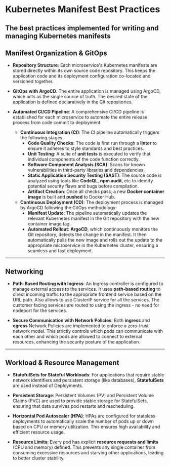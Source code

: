 # Kubernetes Manifest Best Practices

The best practices implemented for writing and managing Kubernetes manifests
---

## Manifest Organization & GitOps

* **Repository Structure**: Each microservice's Kubernetes manifests are stored directly within its own source code repository. This keeps the application code and its deployment configuration co-located and versioned together.

* **GitOps with ArgoCD**: The entire application is managed using ArgoCD, which acts as the single source of truth. The desired state of the application is defined declaratively in the Git repositories.

* **Automated CI/CD Pipeline**: A comprehensive CI/CD pipeline is established for each microservice to automate the entire release process from code commit to deployment.
    * **Continuous Integration (CI)**: The CI pipeline automatically triggers the following stages:
        * **Code Quality Checks**: The code is first run through a **linter** to ensure it adheres to style standards and best practices.
        * **Unit Testing**: A suite of **unit tests** is executed to verify that individual components of the code function correctly.
        * **Software Component Analysis (SCA)**: Scans for known vulnerabilities in third-party libraries and dependencies.
        * **Static Application Security Testing (SAST)**: The source code is analyzed using tools like **CodeQL**, **npm audit**, etc to identify potential security flaws and bugs before compilation.
        * **Artifact Creation**: Once all checks pass, a new **Docker container image** is built and **pushed** to Docker Hub.
    * **Continuous Deployment (CD)**: The deployment process is managed by ArgoCD following the GitOps methodology:
        * **Manifest Update**: The pipeline automatically updates the relevant Kubernetes manifest in the Git repository with the new container image tag.
        * **Automated Rollout**: **ArgoCD**, which continuously monitors the Git repository, detects the change in the manifest. It then automatically pulls the new image and rolls out the update to the appropriate microservice in the Kubernetes cluster, ensuring a seamless and fast deployment.


---

## Networking

* **Path-Based Routing with Ingress**: An Ingress controller is configured to manage external access to the services. It uses **path-based routing** to direct incoming traffic to the appropriate frontend service based on the URL path. Also allows to use ClusterIP service for all the services. The customer facing services are routed to using the ingress - no need for nodeport for the services.

* **Secure Communication with Network Policies**: Both **ingress** and **egress** Network Policies are implemented to enforce a zero-trust network model. This strictly controls which pods can communicate with each other and which pods are allowed to connect to external resources, enhancing the security posture of the application.

---

## Workload & Resource Management

* **StatefulSets for Stateful Workloads**: For applications that require stable network identifiers and persistent storage (like databases), **StatefulSets** are used instead of Deployments.

* **Persistent Storage**: Persistent Volumes (PV) and Persistent Volume Claims (PVC) are used to provide stable storage for StatefulSets, ensuring that data survives pod restarts and rescheduling.

* **Horizontal Pod Autoscaler (HPA)**: HPAs are configured for stateless deployments to automatically scale the number of pods up or down based on CPU or memory utilization. This ensures high availability and efficient resource usage.

* **Resource Limits**: Every pod has explicit **resource requests and limits** (CPU and memory) defined. This prevents any single container from consuming excessive resources and starving other applications, leading to better cluster stability.